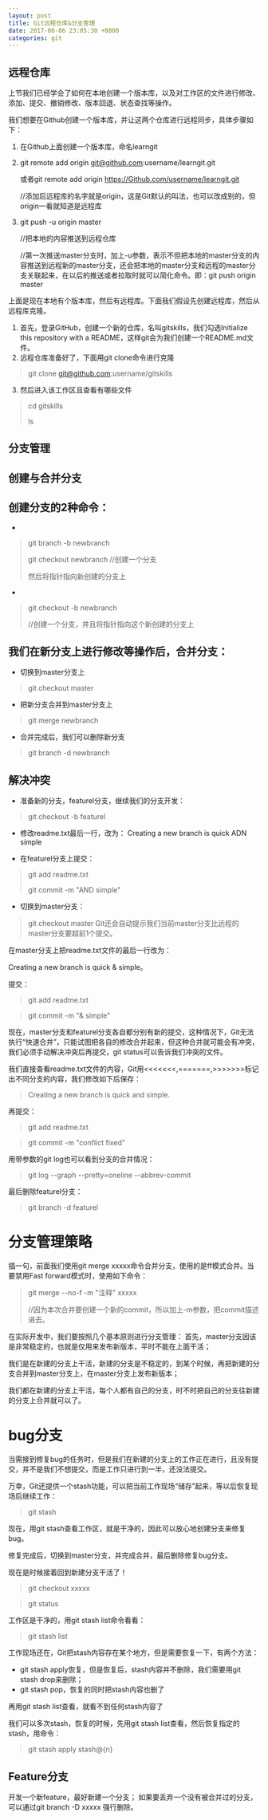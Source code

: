 ```yaml
---
layout: post
title: Git远程仓库&分支管理
date: 2017-06-06 23:05:30 +0800
categories: git
---
```


## 远程仓库
上节我们已经学会了如何在本地创建一个版本库，以及对工作区的文件进行修改、添加、提交、撤销修改、版本回退、状态查找等操作。

我们想要在Github创建一个版本库，并让这两个仓库进行远程同步，具体步骤如下：

1. 在Github上面创建一个版本库，命名learngit
2. git remote add origin git@github.com:username/learngit.git

    或者git remote add origin https://Github.com/username/learngit.git

   //添加后远程库的名字就是origin，这是Git默认的叫法，也可以改成别的，但origin一看就知道是远程库
3. git push -u origin master

   //把本地的内容推送到远程仓库

   //第一次推送master分支时，加上-u参数，表示不但把本地的master分支的内容推送到远程新的master分支，还会把本地的master分支和远程的master分支关联起来，在以后的推送或者拉取时就可以简化命令。即：git push origin master

上面是现在本地有个版本库，然后有远程库。下面我们假设先创建远程库，然后从远程库克隆。

1. 首先，登录GitHub，创建一个新的仓库，名叫gitskills，我们勾选Initialize this repository with a README，这样git会为我们创建一个README.md文件。
2. 远程仓库准备好了，下面用git clone命令进行克隆
> git clone git@github.com:username/gitskills
3. 然后进入该工作区且查看有哪些文件
> cd gitskills
> 
> ls

## 分支管理
## 创建与合并分支
## 创建分支的2种命令：
* 
> git branch -b newbranch
> 
> git checkout newbranch
> //创建一个分支
> 
> 然后将指针指向新创建的分支上

* 
> git checkout -b newbranch
> 
> //创建一个分支，并且将指针指向这个新创建的分支上


## 我们在新分支上进行修改等操作后，合并分支：
   * 切换到master分支上
> git checkout master

   * 把新分支合并到master分支上
> git merge newbranch

   * 合并完成后，我们可以删除新分支
> git branch -d newbranch

## 解决冲突
* 准备新的分支，featurel分支，继续我们的分支开发：
> git checkout -b featurel

* 修改readme.txt最后一行，改为：
Creating a new branch is quick ADN simple

* 在featurel分支上提交：
> git add readme.txt
> 
>git commit -m "AND simple"

* 切换到master分支：
> git checkout master
Git还会自动提示我们当前master分支比远程的master分支要超前1个提交。

在master分支上把readme.txt文件的最后一行改为：

Creating a new branch is quick & simple。

提交：
> git add readme.txt

> git commit -m "& simple"

现在，master分支和featurel分支各自都分别有新的提交，这种情况下，Git无法执行“快速合并”，只能试图把各自的修改合并起来，但这种合并就可能会有冲突，我们必须手动解决冲突后再提交，git status可以告诉我们冲突的文件。

我们直接查看readme.txt文件的内容，Git用<<<<<<<,=======,>>>>>>>标记出不同分支的内容，我们修改如下后保存：
> Creating a new branch is quick and simple.

再提交：
> git add readme.txt

> git commit -m "conflict fixed"

用带参数的git log也可以看到分支的合并情况：
> git log --graph --pretty=oneline --abbrev-commit

最后删除featurel分支：
> git branch -d featurel

# 分支管理策略
插一句，前面我们使用git merge xxxxx命令合并分支，使用的是ff模式合并。当要禁用Fast forward模式时，使用如下命令：
> git merge --no-f -m "注释" xxxxx
> 
> //因为本次合并要创建一个新的commit，所以加上-m参数，把commit描述进去。

在实际开发中，我们要按照几个基本原则进行分支管理：
首先，master分支因该是非常稳定的，也就是仅用来发布新版本，平时不能在上面干活；

我们是在新建的分支上干活，新建的分支是不稳定的，到某个时候，再把新建的分支合并到master分支上，在master分支上发布新版本；

我们都在新建的分支上干活，每个人都有自己的分支，时不时把自己的分支往新建的分支上合并就可以了。
# bug分支
当需接到修复bug的任务时，但是我们在新建的分支上的工作正在进行，且没有提交，并不是我们不想提交，而是工作只进行到一半，还没法提交。

万幸，Git还提供一个stash功能，可以把当前工作现场“储存”起来，等以后恢复现场后继续工作：
> git stash

现在，用git stash查看工作区，就是干净的，因此可以放心地创建分支来修复bug。

修复完成后，切换到master分支，并完成合并，最后删除修复bug分支。

现在是时候接着回到新建分支干活了！
> git checkout xxxxx

>git status

工作区是干净的，用git stash list命令看看：
> git stash list

工作现场还在，Git把stash内容存在某个地方，但是需要恢复一下，有两个方法：
* git stash apply恢复，但是恢复后，stash内容并不删除，我们需要用git stash drop来删除；
* git stash pop，恢复的同时把stash内容也删了

再用git stash list查看，就看不到任何stash内容了

我们可以多次stash，恢复的时候，先用git stash list查看，然后恢复指定的stash，用命令：
> git stash apply stash@{n}

## Feature分支
开发一个新feature，最好新建一个分支；
如果要丢弃一个没有被合并过的分支，可以通过git branch -D xxxxx 强行删除。








  


